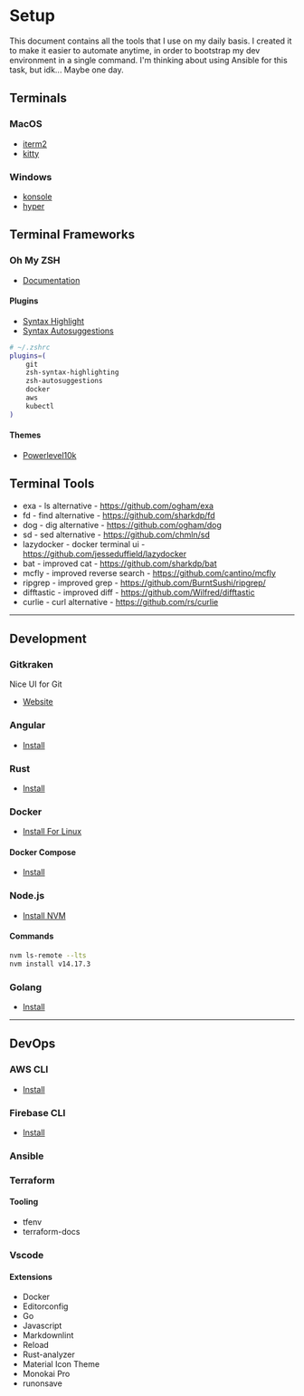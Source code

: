 # Setup

This document contains all the tools that I use on my daily basis. I created it to make it easier to automate anytime, in order to bootstrap my dev environment in a single command. I'm thinking about using Ansible for this task, but idk... Maybe one day.

## Terminals

### MacOS

- [iterm2](https://iterm2.com/)
- [kitty](https://github.com/kovidgoyal/kitty)

### Windows

- [konsole](https://konsole.kde.org/)
- [hyper](https://hyper.is/)

## Terminal Frameworks

### Oh My ZSH

- [Documentation](https://github.com/ohmyzsh/ohmyzsh)

#### Plugins

- [Syntax Highlight](https://github.com/zsh-users/zsh-syntax-highlighting)
- [Syntax Autosuggestions](https://github.com/zsh-users/zsh-autosuggestions)

```sh
# ~/.zshrc
plugins=(
    git
    zsh-syntax-highlighting
    zsh-autosuggestions
    docker
    aws
    kubectl
)
```

#### Themes

- [Powerlevel10k](https://github.com/romkatv/powerlevel10k#oh-my-zsh)

## Terminal Tools

- exa - ls alternative - <https://github.com/ogham/exa>
- fd - find alternative - <https://github.com/sharkdp/fd>
- dog - dig alternative - <https://github.com/ogham/dog>
- sd - sed alternative - <https://github.com/chmln/sd>
- lazydocker - docker terminal ui - <https://github.com/jesseduffield/lazydocker>
- bat - improved cat - <https://github.com/sharkdp/bat>
- mcfly - improved reverse search - <https://github.com/cantino/mcfly>
- ripgrep - improved grep - <https://github.com/BurntSushi/ripgrep/>
- difftastic - improved diff - <https://github.com/Wilfred/difftastic>
- curlie - curl alternative - <https://github.com/rs/curlie>

---

## Development

### Gitkraken

Nice UI for Git

- [Website](https://www.gitkraken.com/)

### Angular

- [Install](https://angular.io/guide/setup-local#install-the-angular-cli)

### Rust

- [Install](https://www.rust-lang.org/tools/install)

### Docker

- [Install For Linux](https://docs.docker.com/engine/install/ubuntu/)

#### Docker Compose

- [Install](https://docs.docker.com/compose/install/)

### Node.js

- [Install NVM](https://github.com/nvm-sh/nvm)

#### Commands

```sh
nvm ls-remote --lts
nvm install v14.17.3
```

### Golang

- [Install](https://golang.org/doc/install)

---

## DevOps

### AWS CLI

- [Install](https://docs.aws.amazon.com/cli/latest/userguide/install-cliv2.html)

### Firebase CLI

- [Install](https://firebase.google.com/docs/cli#install-cli-mac-linux)

### Ansible

### Terraform

#### Tooling

- tfenv
- terraform-docs

### Vscode

#### Extensions

- Docker
- Editorconfig
- Go
- Javascript
- Markdownlint
- Reload
- Rust-analyzer
- Material Icon Theme
- Monokai Pro
- runonsave
